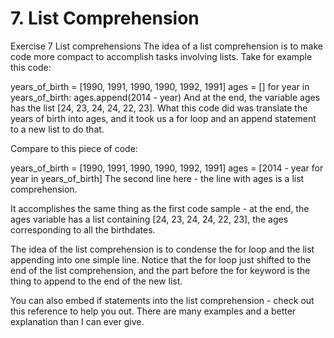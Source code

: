 # 7. List Comprehension

Exercise 7
List comprehensions
The idea of a list comprehension is to make code more compact to accomplish tasks involving lists. Take for example this code:

  years_of_birth = [1990, 1991, 1990, 1990, 1992, 1991]
  ages = []
  for year in years_of_birth: 
    ages.append(2014 - year)
And at the end, the variable ages has the list [24, 23, 24, 24, 22, 23]. What this code did was translate the years of birth into ages, and it took us a for loop and an append statement to a new list to do that.

Compare to this piece of code:

  years_of_birth = [1990, 1991, 1990, 1990, 1992, 1991]
  ages = [2014 - year for year in years_of_birth]
The second line here - the line with ages is a list comprehension.

It accomplishes the same thing as the first code sample - at the end, the ages variable has a list containing [24, 23, 24, 24, 22, 23], the ages corresponding to all the birthdates.

The idea of the list comprehension is to condense the for loop and the list appending into one simple line. Notice that the for loop just shifted to the end of the list comprehension, and the part before the for keyword is the thing to append to the end of the new list.

You can also embed if statements into the list comprehension - check out this reference to help you out. There are many examples and a better explanation than I can ever give.
